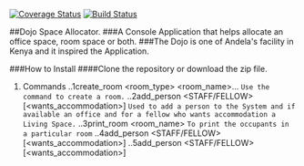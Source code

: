 [![Coverage Status](https://coveralls.io/repos/github/andela-oadeniran/dojo_space_allocator/badge.svg)](https://coveralls.io/github/andela-oadeniran/dojo_space_allocator)
[![Build Status](https://travis-ci.org/andela-oadeniran/dojo_space_allocator.svg?branch=master)](https://travis-ci.org/andela-oadeniran/dojo_space_allocator)

##Dojo Space Allocator.
###A Console Application that helps allocate an office space, room space or both.
###The Dojo is one of Andela's facility in Kenya and it inspired the Application.

###How to Install
####Clone the repository or download the zip file.

1. Commands
..1create_room <room_type> <room_name>... `Use the command to create a room.`
..2add_person <fname> <lname> <STAFF/FELLOW> [<wants_accommodation>] `Used to add a person to the System and if available an office and for a fellow who wants accommodation a Living Space.`
..3print_room <room_name> `To print the occupants in a particular room`
..4add_person <fname> <lname> <STAFF/FELLOW> [<wants_accommodation>]
..5add_person <fname> <lname> <STAFF/FELLOW> [<wants_accommodation>]